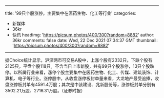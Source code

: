 
---
title: '99只个股涨停，主要集中在医药生物、化工等行业'
categories: 
 - 新媒体
 - 36kr
 - 快讯
headimg: 'https://picsum.photos/400/300?random=8882'
author: 36kr
comments: false
date: Wed, 22 Dec 2021 07:34:37 GMT
thumbnail: 'https://picsum.photos/400/300?random=8882'
---

<div>   
据Choice统计显示，沪深两市可交易A股中，上涨个股有2332只，下跌个股有2125只，平盘个股118只。不含当日上市新股，共有99只个股涨停，13只个股跌停。以所属行业来看，涨停个股主要集中在医药生物、化工、传媒、建筑装饰、计算机、电子等行业。涨停股中，从收盘涨停板封单量来看，大龙地产最受追捧，收盘涨停板封单有4591.4万股；其次是中装建设、兆新股份等，涨停板封单分别有3502.21万股、2716.31万股。（证券时报）  
</div>
            